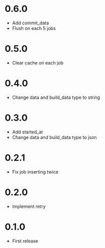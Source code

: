 # 0.6.0

- Add commit_data
- Flush on each 5 jobs

# 0.5.0

- Clear cache on each job

# 0.4.0

- Change data and build_data type to string

# 0.3.0

- Add started_at
- Change data and build_data type to json

# 0.2.1

- Fix job inserting twice

# 0.2.0

- Implement retry

# 0.1.0

- First release
